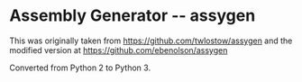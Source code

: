 # Assembly Generator -- assygen

This was originally taken from https://github.com/twlostow/assygen and the modified version at https://github.com/ebenolson/assygen

Converted from Python 2 to Python 3.
